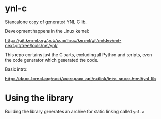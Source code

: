 # ynl-c

Standalone copy of generated YNL C lib.

Development happens in the Linux kernel:

https://git.kernel.org/pub/scm/linux/kernel/git/netdev/net-next.git/tree/tools/net/ynl/

This repo contains just the C parts, excluding all Python and
scripts, even the code generator which generated the code.

Basic intro:

https://docs.kernel.org/next/userspace-api/netlink/intro-specs.html#ynl-lib

Using the library
=================

Building the library generates an archive for static linking called ``ynl.a``.
